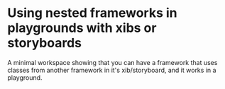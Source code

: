 # Using nested frameworks in playgrounds with xibs or storyboards
A minimal workspace showing that you can have a framework that uses classes from another framework in it's xib/storyboard, and it works in a playground.
